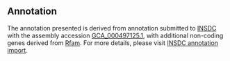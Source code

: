 

Annotation
----------

The annotation presented is derived from annotation submitted to
[INSDC](http://www.insdc.org) with the assembly accession
[GCA\_000497125.1](http://www.ebi.ac.uk/ena/data/view/GCA_000497125.1),
with additional non-coding genes derived from
[Rfam](http://rfam.xfam.org/). For more details, please visit [INSDC
annotation
import](http://ensemblgenomes.org/info/data/insdc_annotation).
